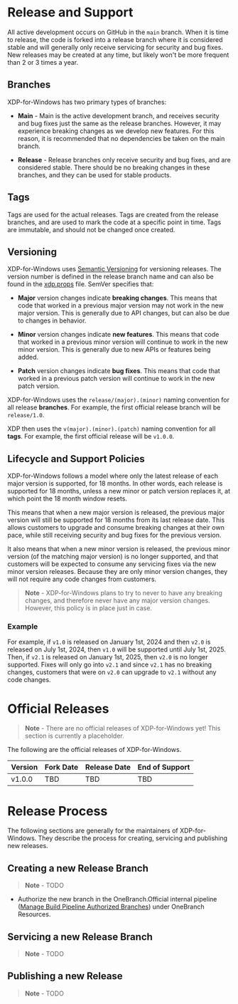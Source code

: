 # Release and Support

All active development occurs on GitHub in the `main` branch. When it is time to release, the code is forked into a release branch where it is considered stable and will generally only receive servicing for security and bug fixes. New releases may be created at any time, but likely won't be more frequent than 2 or 3 times a year.

## Branches

XDP-for-Windows has two primary types of branches:

* **Main** - Main is the active development branch, and receives security and bug fixes just the same as the release branches. However, it may experience breaking changes as we develop new features. For this reason, it is recommended that no dependencies be taken on the main branch.

* **Release** - Release branches only receive security and bug fixes, and are considered stable. There should be no breaking changes in these branches, and they can be used for stable products.

## Tags

Tags are used for the actual releases. Tags are created from the release branches, and are used to mark the code at a specific point in time. Tags are immutable, and should not be changed once created.

## Versioning

XDP-for-Windows uses [Semantic Versioning](https://semver.org/) for versioning releases. The version number is defined in the release branch name and can also be found in the [xdp.props](../src/xdp.props) file. SemVer specifies that:

- **Major** version changes indicate **breaking changes**. This means that code that worked in a previous major version may not work in the new major version. This is generally due to API changes, but can also be due to changes in behavior.

- **Minor** version changes indicate **new features**. This means that code that worked in a previous minor version will continue to work in the new minor version. This is generally due to new APIs or features being added.

- **Patch** version changes indicate **bug fixes**. This means that code that worked in a previous patch version will continue to work in the new patch version.

XDP-for-Windows uses the `release/(major).(minor)` naming convention for all release **branches**. For example, the first official release branch will be `release/1.0`.

XDP then uses the `v(major).(minor).(patch)` naming convention for all **tags**. For example, the first official release will be `v1.0.0`.

## Lifecycle and Support Policies

XDP-for-Windows follows a model where only the latest release of each major version is supported, for 18 months. In other words, each release is supported for 18 months, unless a new minor or patch version replaces it, at which point the 18 month window resets.

This means that when a new major version is released, the previous major version will still be supported for 18 months from its last release date. This allows customers to upgrade and consume breaking changes at their own pace, while still receiving security and bug fixes for the previous version.

It also means that when a new minor version is released, the previous minor version (of the matching major version) is no longer supported, and that customers will be expected to consume any servicing fixes via the new minor version releases. Because they are only minor version changes, they will not require any code changes from customers.

> **Note** - XDP-for-Windows plans to try to never to have any breaking changes, and therefore never have any major version changes. However, this policy is in place just in case.

### Example

For example, if `v1.0` is released on January 1st, 2024 and then `v2.0` is released on July 1st, 2024, then `v1.0` will be supported until July 1st, 2025. Then, if `v2.1` is released on January 1st, 2025, then `v2.0` is no longer supported. Fixes will only go into `v2.1` and since `v2.1` has no breaking changes, customers that were on `v2.0` can upgrade to `v2.1` without any code changes.

# Official Releases

> **Note** - There are no official releases of XDP-for-Windows yet! This section is currently a placeholder.

The following are the official releases of XDP-for-Windows.

| Version | Fork Date | Release Date | End of Support |
|   --    |     --    |       --     |       --       |
| v1.0.0 | TBD | TBD | TBD |

# Release Process

The following sections are generally for the maintainers of XDP-for-Windows. They describe the process for creating, servicing and publishing new releases.

## Creating a new Release Branch

> **Note** - TODO

* Authorize the new branch in the OneBranch.Official internal pipeline ([Manage Build Pipeline Authorized Branches](https://mscodehub.visualstudio.com/WindowsXDP/_apps/hub/EZStart.management-ux.onebranch-resources#authorizedbranches/xdp/2407)) under OneBranch Resources.

## Servicing a new Release Branch

> **Note** - TODO

## Publishing a new Release

> **Note** - TODO
